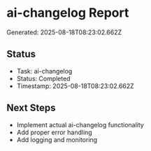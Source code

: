 # ai-changelog Report

Generated: 2025-08-18T08:23:02.662Z

## Status
- Task: ai-changelog
- Status: Completed
- Timestamp: 2025-08-18T08:23:02.662Z

## Next Steps
- Implement actual ai-changelog functionality
- Add proper error handling
- Add logging and monitoring
